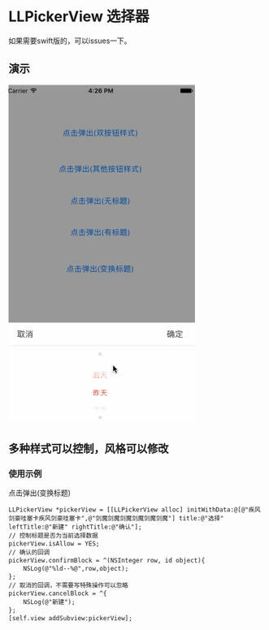 # LLPickerView 选择器
如果需要swift版的，可以issues一下。

## 演示
![](https://github.com/LvJianfeng/LLPickerView/blob/master/Demo.gif "") 

## 多种样式可以控制，风格可以修改
### 使用示例

点击弹出(变换标题)

    LLPickerView *pickerView = [[LLPickerView alloc] initWithData:@[@"疾风剑豪哇塞卡疾风剑豪哇塞卡",@"剑魔剑魔剑魔剑魔剑魔剑魔"] title:@"选择"    leftTitle:@"新建" rightTitle:@"确认"];
    // 控制标题是否为当前选择数据
    pickerView.isAllow = YES;
    // 确认的回调
    pickerView.confirmBlock = ^(NSInteger row, id object){
        NSLog(@"%ld--%@",row,object);
    };
    // 取消的回调，不需要写特殊操作可以忽略
    pickerView.cancelBlock = ^{
        NSLog(@"新建");
    };
    [self.view addSubview:pickerView];
